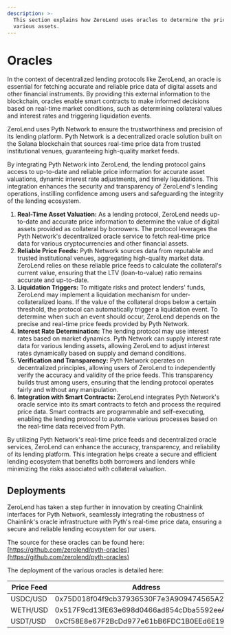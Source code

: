 ```yaml
---
description: >-
  This section explains how ZeroLend uses oracles to determine the price of
  various assets.
---
```


# Oracles



In the context of decentralized lending protocols like ZeroLend, an oracle is essential for fetching accurate and reliable price data of digital assets and other financial instruments. By providing this external information to the blockchain, oracles enable smart contracts to make informed decisions based on real-time market conditions, such as determining collateral values and interest rates and triggering liquidation events.

ZeroLend uses Pyth Network to ensure the trustworthiness and precision of its lending platform. Pyth Network is a decentralized oracle solution built on the Solana blockchain that sources real-time price data from trusted institutional venues, guaranteeing high-quality market feeds.&#x20;

By integrating Pyth Network into ZeroLend, the lending protocol gains access to up-to-date and reliable price information for accurate asset valuations, dynamic interest rate adjustments, and timely liquidations. This integration enhances the security and transparency of ZeroLend's lending operations, instilling confidence among users and safeguarding the integrity of the lending ecosystem.&#x20;

1. **Real-Time Asset Valuation:** As a lending protocol, ZeroLend needs up-to-date and accurate price information to determine the value of digital assets provided as collateral by borrowers. The protocol leverages the Pyth Network's decentralized oracle service to fetch real-time price data for various cryptocurrencies and other financial assets.
2. **Reliable Price Feeds:** Pyth Network sources data from reputable and trusted institutional venues, aggregating high-quality market data. ZeroLend relies on these reliable price feeds to calculate the collateral's current value, ensuring that the LTV (loan-to-value) ratio remains accurate and up-to-date.
3. **Liquidation Triggers:** To mitigate risks and protect lenders' funds, ZeroLend may implement a liquidation mechanism for under-collateralized loans. If the value of the collateral drops below a certain threshold, the protocol can automatically trigger a liquidation event. To determine when such an event should occur, ZeroLend depends on the precise and real-time price feeds provided by Pyth Network.
4. **Interest Rate Determination:** The lending protocol may use interest rates based on market dynamics. Pyth Network can supply interest rate data for various lending assets, allowing ZeroLend to adjust interest rates dynamically based on supply and demand conditions.
5. **Verification and Transparency:** Pyth Network operates on decentralized principles, allowing users of ZeroLend to independently verify the accuracy and validity of the price feeds. This transparency builds trust among users, ensuring that the lending protocol operates fairly and without any manipulation.
6. **Integration with Smart Contracts:** ZeroLend integrates Pyth Network's oracle service into its smart contracts to fetch and process the required price data. Smart contracts are programmable and self-executing, enabling the lending protocol to automate various processes based on the real-time data received from Pyth.

By utilizing Pyth Network's real-time price feeds and decentralized oracle services, ZeroLend can enhance the accuracy, transparency, and reliability of its lending platform. This integration helps create a secure and efficient lending ecosystem that benefits both borrowers and lenders while minimizing the risks associated with collateral valuation.

## Deployments

ZeroLend has taken a step further in innovation by creating Chainlink interfaces for Pyth Network, seamlessly integrating the robustness of Chainlink's oracle infrastructure with Pyth's real-time price data, ensuring a secure and reliable lending ecosystem for our users.

The source for these oracles can be found here: [https://github.com/zerolend/pyth-oracles](https://github.com/zerolend/pyth-oracles)

The deployment of the various oracles is detailed here:

| Price Feed | Address                                    |
| ---------- | ------------------------------------------ |
| USDC/USD   | 0x75D018f04f9cb37936530F7e3A909474565A2467 |
| WETH/USD   | 0x517F9cd13fE63e698d0466ad854cDba5592eeA73 |
| USDT/USD   | 0xCf58E8e67F2BcDd977e61bB6FDC1B0EEd6E1939d |

